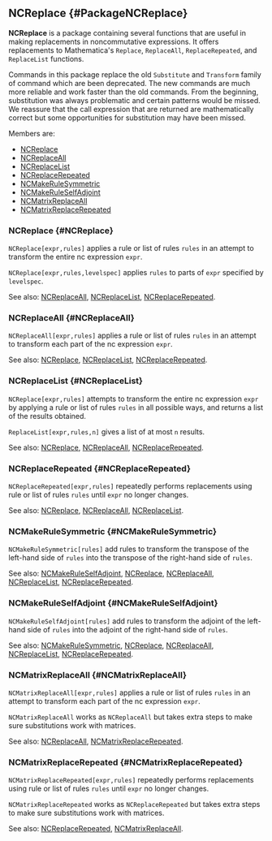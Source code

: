 ## NCReplace {#PackageNCReplace}

**NCReplace** is a package containing several functions that are useful in making replacements in noncommutative expressions. It offers replacements to Mathematica's `Replace`, `ReplaceAll`, `ReplaceRepeated`, and `ReplaceList` functions.

Commands in this package replace the old `Substitute` and `Transform` family of command which are been deprecated. The new commands are much more reliable and work faster than the old commands. From the beginning, substitution was always problematic and certain patterns would be missed. We reassure that the call expression that are returned are mathematically correct but some opportunities for substitution may have been missed.

Members are:

* [NCReplace](#NCReplace)
* [NCReplaceAll](#NCReplaceAll)
* [NCReplaceList](#NCReplaceList)
* [NCReplaceRepeated](#NCReplaceRepeated)
* [NCMakeRuleSymmetric](#NCMakeRuleSymmetric)
* [NCMakeRuleSelfAdjoint](#NCMakeRuleSelfAdjoint)
* [NCMatrixReplaceAll](#NCMatrixReplaceAll)
* [NCMatrixReplaceRepeated](#NCMatrixReplaceRepeated)

### NCReplace {#NCReplace}

`NCReplace[expr,rules]` applies a rule or list of rules `rules` in an attempt to transform the entire nc expression `expr`.

`NCReplace[expr,rules,levelspec]`	 applies `rules` to parts of `expr` specified by `levelspec`.

See also:
[NCReplaceAll](#NCReplaceAll), [NCReplaceList](#NCReplaceList), [NCReplaceRepeated](#NCReplaceRepeated).

### NCReplaceAll {#NCReplaceAll}

`NCReplaceAll[expr,rules]` applies a rule or list of rules `rules` in an attempt to transform each part of the nc expression `expr`.

See also:
[NCReplace](#NCReplace), [NCReplaceList](#NCReplaceList), [NCReplaceRepeated](#NCReplaceRepeated).

### NCReplaceList {#NCReplaceList}

`NCReplace[expr,rules]` attempts to transform the entire nc expression `expr` by applying a rule or list of rules `rules` in all possible ways, and returns a list of the results obtained.

`ReplaceList[expr,rules,n]` gives a list of at most `n` results.

See also:
[NCReplace](#NCReplace), [NCReplaceAll](#NCReplaceAll), [NCReplaceRepeated](#NCReplaceRepeated).

### NCReplaceRepeated {#NCReplaceRepeated}

`NCReplaceRepeated[expr,rules]` repeatedly performs replacements using rule or list of rules `rules` until `expr` no longer changes.

See also:
[NCReplace](#NCReplace), [NCReplaceAll](#NCReplaceAll), [NCReplaceList](#NCReplaceList).

### NCMakeRuleSymmetric {#NCMakeRuleSymmetric}

`NCMakeRuleSymmetric[rules]` add rules to transform the transpose of the left-hand side of `rules` into the transpose of the right-hand side of `rules`.

See also:
[NCMakeRuleSelfAdjoint](#NCMakeRuleSelfAdjoint), [NCReplace](#NCReplace), [NCReplaceAll](#NCReplaceAll), [NCReplaceList](#NCReplaceList), [NCReplaceRepeated](#NCReplaceRepeated).

### NCMakeRuleSelfAdjoint {#NCMakeRuleSelfAdjoint}

`NCMakeRuleSelfAdjoint[rules]` add rules to transform the adjoint of the left-hand side of `rules` into the adjoint of the right-hand side of `rules`.

See also:
[NCMakeRuleSymmetric](#NCMakeRuleSymmetric), [NCReplace](#NCReplace), [NCReplaceAll](#NCReplaceAll), [NCReplaceList](#NCReplaceList), [NCReplaceRepeated](#NCReplaceRepeated).

### NCMatrixReplaceAll {#NCMatrixReplaceAll}

`NCMatrixReplaceAll[expr,rules]` applies a rule or list of rules `rules` in an attempt to transform each part of the nc expression `expr`.

`NCMatrixReplaceAll` works as `NCReplaceAll` but takes extra steps to
make sure substitutions work with matrices.

See also:
[NCReplaceAll](#NCReplaceAll), [NCMatrixReplaceRepeated](#NCMatrixReplaceRepeated).

### NCMatrixReplaceRepeated {#NCMatrixReplaceRepeated}

`NCMatrixReplaceRepeated[expr,rules]` repeatedly performs replacements using rule or list of rules `rules` until `expr` no longer changes.

`NCMatrixReplaceRepeated` works as `NCReplaceRepeated` but takes extra steps to
make sure substitutions work with matrices.

See also:
[NCReplaceRepeated](#NCReplaceRepeated), [NCMatrixReplaceAll](#NCMatrixReplaceAll).
